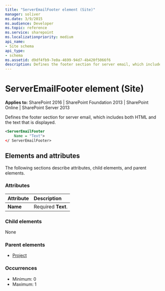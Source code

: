 ```yaml
---
title: "ServerEmailFooter element (Site)"
manager: soliver
ms.date: 3/9/2015
ms.audience: Developer
ms.topic: reference
ms.service: sharepoint
ms.localizationpriority: medium
api_name:
- Site schema
api_type:
- schema
ms.assetid: d9df4fb9-7e0a-4699-94d7-4b420f5066f6
description: Defines the footer section for server email, which includes both HTML and the text that is displayed. 
---
```


# ServerEmailFooter element (Site)

**Applies to:** SharePoint 2016 | SharePoint Foundation 2013 | SharePoint Online | SharePoint Server 2013
  
Defines the footer section for server email, which includes both HTML and the text that is displayed. 
  
```XML
<ServerEmailFooter
    Name = "Text">
</ ServerEmailFooter>
```

## Elements and attributes

The following sections describe attributes, child elements, and parent elements.

### Attributes

|**Attribute**|**Description**|
|:-----|:-----|
|**Name** <br/> |Required **Text**.  <br/> |
   
### Child elements

None
   
### Parent elements

- [Project](project-element-site.md)
   
### Occurrences

- Minimum: 0
- Maximum: 1  

<br/> 
   

